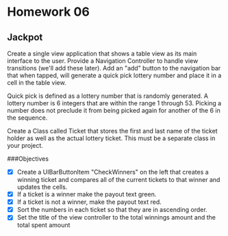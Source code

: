 # Homework 06

## Jackpot

Create a single view application that shows a table view as its main interface to the user. Provide a Navigation Controller to handle view transitions (we'll add these later). Add an "add" button to the navigation bar that when tapped, will generate a quick pick lottery number and place it in a cell in the table view.

Quick pick is defined as a lottery number that is randomly generated. A lottery number is 6 integers that are within the range 1 through 53. Picking a number does not preclude it from being picked again for another of the 6 in the sequence.

Create a Class called Ticket that stores the first and last name of the ticket holder as well as the actual lottery ticket. This must be a separate class in your project.

###Objectives
* [x] Create a UIBarButtonItem "CheckWinners" on the left that creates a winning ticket and compares all of the current tickets to that winner and updates the cells.
* [x] If a ticket is a winner make the payout text green.
* [x] If a ticket is not a winner, make the payout text red.
* [x] Sort the numbers in each ticket so that they are in ascending order.
* [x] Set the title of the view controller to the total winnings amount and the total spent amount
